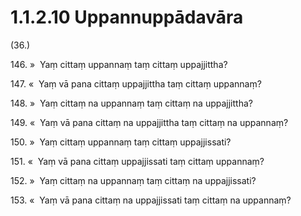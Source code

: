 

# 1.1.2.10 Uppannuppādavāra





(36.)

146\. »  Yaṃ cittaṃ uppannaṃ taṃ cittaṃ uppajjittha?

147\. «  Yaṃ vā pana cittaṃ uppajjittha taṃ cittaṃ uppannaṃ?

148\. »  Yaṃ cittaṃ na uppannaṃ taṃ cittaṃ na uppajjittha?

149\. «  Yaṃ vā pana cittaṃ na uppajjittha taṃ cittaṃ na uppannaṃ?

150\. »  Yaṃ cittaṃ uppannaṃ taṃ cittaṃ uppajjissati?

151\. «  Yaṃ vā pana cittaṃ uppajjissati taṃ cittaṃ uppannaṃ?

152\. »  Yaṃ cittaṃ na uppannaṃ taṃ cittaṃ na uppajjissati?

153\. «  Yaṃ vā pana cittaṃ na uppajjissati taṃ cittaṃ na uppannaṃ?



